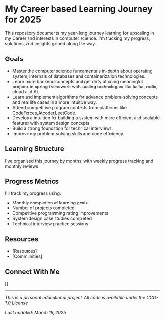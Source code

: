 # My Career based Learning Journey for 2025

This repository documents my year-long journey learning for upscaling in my Career and interests in computer science. I'm tracking my progress, solutions, and insights gained along the way.

## Goals

- Master the computer science fundamentals in-depth about operating system, internals of databases and containerization technologies.
- Learn more backend concepts and get dirty at doing meaningful projects in spring framework with scaling technologies like kafka, redis,
 cloud and AI.
- Learn and implement algorithms for advance problem-solving concepts and real life cases in a more intuitive way.
- Attend competitive program contests from platforms like CodeForces,Atcoder,LeetCode.
- Develop a intuition for building a system with more efficient and scalable features with system design concepts.
- Build a strong foundation for technical interviews.
- Improve my problem-solving skills and code efficiency.

## Learning Structure

I've organized this journey by months, with weekly progress tracking and monthly reviews.

## Progress Metrics

I'll track my progress using:
- Monthly completion of learning goals
- Number of projects completed
- Competitive programming rating improvements
- System design case studies completed
- Technical interview practice sessions

## Resources

- [Resources]
- [Communities]

## Connect With Me

[]

---

*This is a personal educational project. All code is available under the CCO-1.0 License.*

*Last updated: March 19, 2025*
